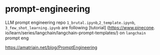 # prompt-engineering
LLM prompt engineering repo
`1_brutal.ipynb`,`2_template.ipynb`, `3_few_shot_learning.ipynb` are following [tutorial]
(https://www.pinecone.
io/learn/series/langchain/langchain-prompt-templates/)
on `langchain` prompt eng

https://amatriain.net/blog/PromptEngineering

